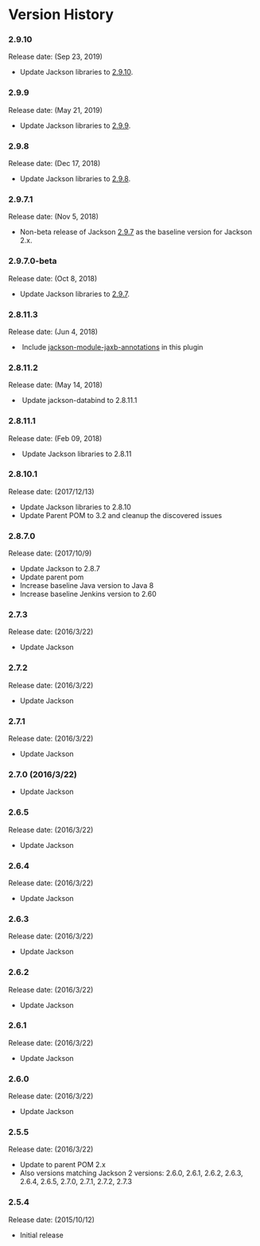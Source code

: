 # Version History

### 2.9.10

Release date: (Sep 23, 2019)

-   Update Jackson libraries to
    [2.9.10](https://github.com/FasterXML/jackson/wiki/Jackson-Release-2.9.10).

### 2.9.9

Release date: (May 21, 2019)

-   Update Jackson libraries to
    [2.9.9](https://github.com/FasterXML/jackson/wiki/Jackson-Release-2.9.9).

### 2.9.8

Release date: (Dec 17, 2018)

-   Update Jackson libraries to
    [2.9.8](https://github.com/FasterXML/jackson/wiki/Jackson-Release-2.9.8).

### 2.9.7.1

Release date: (Nov 5, 2018)

-   Non-beta release of Jackson
    [2.9.7](https://github.com/FasterXML/jackson/wiki/Jackson-Release-2.9.7)
    as the baseline version for Jackson 2.x.

### 2.9.7.0-beta

Release date: (Oct 8, 2018)

-   Update Jackson libraries to
    [2.9.7](https://github.com/FasterXML/jackson/wiki/Jackson-Release-2.9.7).

### 2.8.11.3

Release date: (Jun 4, 2018)

-    Include [jackson-module-jaxb-annotations](https://github.com/FasterXML/jackson-modules-base/tree/master/jaxb)
    in this plugin

### 2.8.11.2

Release date: (May 14, 2018)

-    Update jackson-databind to 2.8.11.1

### 2.8.11.1

Release date: (Feb 09, 2018)

-    Update Jackson libraries to 2.8.11

### 2.8.10.1

Release date: (2017/12/13)

-   Update Jackson libraries to 2.8.10
-   Update Parent POM to 3.2 and cleanup the discovered issues

### 2.8.7.0

Release date: (2017/10/9)

-   Update Jackson to 2.8.7
-   Update parent pom
-   Increase baseline Java version to Java 8
-   Increase baseline Jenkins version to 2.60

### 2.7.3

Release date: (2016/3/22)

-   Update Jackson

### 2.7.2

Release date: (2016/3/22)

-   Update Jackson

### 2.7.1

Release date: (2016/3/22)

-   Update Jackson

### 2.7.0 (2016/3/22)

-   Update Jackson

### 2.6.5

Release date: (2016/3/22)

-   Update Jackson

### 2.6.4

Release date: (2016/3/22)

-   Update Jackson

### 2.6.3

Release date: (2016/3/22)

-   Update Jackson

### 2.6.2

Release date: (2016/3/22)

-   Update Jackson

### 2.6.1

Release date: (2016/3/22)

-   Update Jackson

### 2.6.0

Release date: (2016/3/22)

-   Update Jackson

### 2.5.5

Release date: (2016/3/22)

-   Update to parent POM 2.x
-   Also versions matching Jackson 2 versions: 2.6.0, 2.6.1, 2.6.2,
    2.6.3, 2.6.4, 2.6.5, 2.7.0, 2.7.1, 2.7.2, 2.7.3

### 2.5.4

Release date: (2015/10/12)

-   Initial release
